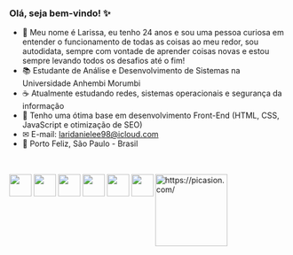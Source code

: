 ### Olá, seja bem-vindo! ✨


- 🚀 Meu nome é Larissa, eu tenho 24 anos e sou uma pessoa curiosa em entender o funcionamento de todas as coisas ao meu redor, sou autodidata, sempre com vontade de aprender coisas novas e estou sempre levando todos os desafios até o fim!
- 📚 Estudante de Análise e Desenvolvimento de Sistemas na Universidade Anhembi Morumbi
- ☕ Atualmente estudando redes, sistemas operacionais e segurança da informação
- 🧩 Tenho uma ótima base em desenvolvimento Front-End (HTML, CSS, JavaScript e otimização de SEO)
- ✉  E-mail: laridanielee98@icloud.com
- 🏡 Porto Feliz, São Paulo - Brasil 

## 
  <div style ="display:inline-block"><br>
            <img align="center" height="40" width="40" src="https://cdn.jsdelivr.net/gh/devicons/devicon/icons/git/git-original-wordmark.svg"/>
            <img align="center" height="40" width="40" src="https://cdn.jsdelivr.net/gh/devicons/devicon/icons/java/java-original.svg"/>
            <img align="center" height="40" width="40" src="https://cdn.jsdelivr.net/gh/devicons/devicon/icons/css3/css3-original.svg"/>
            <img align="center" height="40" width="40" src="https://cdn.jsdelivr.net/gh/devicons/devicon/icons/html5/html5-original.svg"/>
            <img align="center" height="40" width="40" src="https://cdn.jsdelivr.net/gh/devicons/devicon/icons/javascript/javascript-original.svg"/>
            <img align="center" height="40" width="40" src="https://cdn.jsdelivr.net/gh/devicons/devicon/icons/mysql/mysql-original.svg"/>
            <a href="https://picasion.com/"><img align="right" height="130" width="130" src="https://i.picasion.com/pic92/2e01932bac2502cfe92f9899c24236b7.gif" width="200" height="200" border="0" alt="https://picasion.com/" /></a><br /><a href="https://picasion.com/"></a>
            </div>
            
            
          



